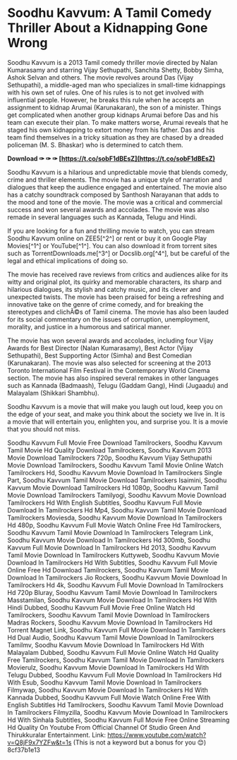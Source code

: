 
 
# Soodhu Kavvum: A Tamil Comedy Thriller About a Kidnapping Gone Wrong
 
Soodhu Kavvum is a 2013 Tamil comedy thriller movie directed by Nalan Kumarasamy and starring Vijay Sethupathi, Sanchita Shetty, Bobby Simha, Ashok Selvan and others. The movie revolves around Das (Vijay Sethupathi), a middle-aged man who specializes in small-time kidnappings with his own set of rules. One of his rules is to not get involved with influential people. However, he breaks this rule when he accepts an assignment to kidnap Arumai (Karunakaran), the son of a minister. Things get complicated when another group kidnaps Arumai before Das and his team can execute their plan. To make matters worse, Arumai reveals that he staged his own kidnapping to extort money from his father. Das and his team find themselves in a tricky situation as they are chased by a dreaded policeman (M. S. Bhaskar) who is determined to catch them.
 
**Download ✑ ✑ ✑ [https://t.co/sobF1dBEsZ](https://t.co/sobF1dBEsZ)**


 
Soodhu Kavvum is a hilarious and unpredictable movie that blends comedy, crime and thriller elements. The movie has a unique style of narration and dialogues that keep the audience engaged and entertained. The movie also has a catchy soundtrack composed by Santhosh Narayanan that adds to the mood and tone of the movie. The movie was a critical and commercial success and won several awards and accolades. The movie was also remade in several languages such as Kannada, Telugu and Hindi.
 
If you are looking for a fun and thrilling movie to watch, you can stream Soodhu Kavvum online on ZEE5[^2^] or rent or buy it on Google Play Movies[^1^] or YouTube[^1^]. You can also download it from torrent sites such as TorrentDownloads.me[^3^] or Docslib.org[^4^], but be careful of the legal and ethical implications of doing so.

The movie has received rave reviews from critics and audiences alike for its witty and original plot, its quirky and memorable characters, its sharp and hilarious dialogues, its stylish and catchy music, and its clever and unexpected twists. The movie has been praised for being a refreshing and innovative take on the genre of crime comedy, and for breaking the stereotypes and clichÃ©s of Tamil cinema. The movie has also been lauded for its social commentary on the issues of corruption, unemployment, morality, and justice in a humorous and satirical manner.
 
The movie has won several awards and accolades, including four Vijay Awards for Best Director (Nalan Kumarasamy), Best Actor (Vijay Sethupathi), Best Supporting Actor (Simha) and Best Comedian (Karunakaran). The movie was also selected for screening at the 2013 Toronto International Film Festival in the Contemporary World Cinema section. The movie has also inspired several remakes in other languages such as Kannada (Badmaash), Telugu (Gaddam Gang), Hindi (Jugaadu) and Malayalam (Shikkari Shambhu).
 
Soodhu Kavvum is a movie that will make you laugh out loud, keep you on the edge of your seat, and make you think about the society we live in. It is a movie that will entertain you, enlighten you, and surprise you. It is a movie that you should not miss.
 
Soodhu Kavvum Full Movie Free Download Tamilrockers,  Soodhu Kavvum Tamil Movie Hd Quality Download Tamilrockers,  Soodhu Kavvum 2013 Movie Download Tamilrockers 720p,  Soodhu Kavvum Vijay Sethupathi Movie Download Tamilrockers,  Soodhu Kavvum Tamil Movie Online Watch Tamilrockers Hd,  Soodhu Kavvum Movie Download In Tamilrockers Single Part,  Soodhu Kavvum Tamil Movie Download Tamilrockers Isaimini,  Soodhu Kavvum Movie Download Tamilrockers Hd 1080p,  Soodhu Kavvum Tamil Movie Download Tamilrockers Tamilyogi,  Soodhu Kavvum Movie Download Tamilrockers Hd With English Subtitles,  Soodhu Kavvum Full Movie Download In Tamilrockers Hd Mp4,  Soodhu Kavvum Tamil Movie Download Tamilrockers Moviesda,  Soodhu Kavvum Movie Download In Tamilrockers Hd 480p,  Soodhu Kavvum Full Movie Watch Online Free Hd Tamilrockers,  Soodhu Kavvum Tamil Movie Download In Tamilrockers Telegram Link,  Soodhu Kavvum Movie Download In Tamilrockers Hd 300mb,  Soodhu Kavvum Full Movie Download In Tamilrockers Hd 2013,  Soodhu Kavvum Tamil Movie Download In Tamilrockers Kuttyweb,  Soodhu Kavvum Movie Download In Tamilrockers Hd With Subtitles,  Soodhu Kavvum Full Movie Online Free Hd Download Tamilrockers,  Soodhu Kavvum Tamil Movie Download In Tamilrockers Jio Rockers,  Soodhu Kavvum Movie Download In Tamilrockers Hd 4k,  Soodhu Kavvum Full Movie Download In Tamilrockers Hd 720p Bluray,  Soodhu Kavvum Tamil Movie Download In Tamilrockers Masstamilan,  Soodhu Kavvum Movie Download In Tamilrockers Hd With Hindi Dubbed,  Soodhu Kavvum Full Movie Free Online Watch Hd Tamilrockers,  Soodhu Kavvum Tamil Movie Download In Tamilrockers Madras Rockers,  Soodhu Kavvum Movie Download In Tamilrockers Hd Torrent Magnet Link,  Soodhu Kavvum Full Movie Download In Tamilrockers Hd Dual Audio,  Soodhu Kavvum Tamil Movie Download In Tamilrockers Tamilmv,  Soodhu Kavvum Movie Download In Tamilrockers Hd With Malayalam Dubbed,  Soodhu Kavvum Full Movie Online Watch Hd Quality Free Tamilrockers,  Soodhu Kavvum Tamil Movie Download In Tamilrockers Movierulz,  Soodhu Kavvum Movie Download In Tamilrockers Hd With Telugu Dubbed,  Soodhu Kavvum Full Movie Download In Tamilrockers Hd With Esub,  Soodhu Kavvum Tamil Movie Download In Tamilrockers Filmywap,  Soodhu Kavvum Movie Download In Tamilrockers Hd With Kannada Dubbed,  Soodhu Kavvum Full Movie Watch Online Free With English Subtitles Hd Tamilrockers,  Soodhu Kavvum Tamil Movie Download In Tamilrockers Filmyzilla,  Soodhu Kavvum Movie Download In Tamilrockers Hd With Sinhala Subtitles,  Soodhu Kavvum Full Movie Free Online Streaming Hd Quality On Youtube From Official Channel Of Studio Green And Thirukkuralar Entertainment. Link: https://www.youtube.com/watch?v=Q8jF9x7YZFw&t=1s (This is not a keyword but a bonus for you 😊)
 8cf37b1e13
 

